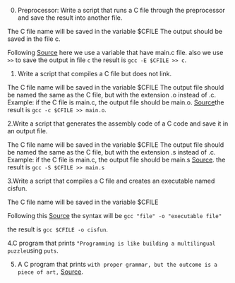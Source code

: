 0. Preprocessor:
Write a script that runs a C file through the preprocessor and save the result into another file.

The C file name will be saved in the variable $CFILE
The output should be saved in the file c.

Following [Source](https://serverfault.com/questions/107078/create-file-with-variable-value-in-unix)
here we use a variable that have main.c file. also we use `>>` to save the output in file `c`
the result is `gcc -E $CFILE >> c`.

1. Write a script that compiles a C file but does not link.

The C file name will be saved in the variable $CFILE
The output file should be named the same as the C file, but with the extension .o instead of .c.
Example: if the C file is main.c, the output file should be main.o.
[Source](https://studio.segger.com/index.htm?https://studio.segger.com/cc_option_compile_only.htm)the result is `gcc -c $CFILE >> main.o`.

2.Write a script that generates the assembly code of a C code and save it in an output file.

The C file name will be saved in the variable $CFILE
The output file should be named the same as the C file, but with the extension .s instead of .c.
Example: if the C file is main.c, the output file should be main.s
[Source](https://stackoverflow.com/questions/137038/how-do-you-get-assembler-output-from-c-c-source-in-gcc).
the result is `gcc -S $CFILE >> main.s`

3.Write a script that compiles a C file and creates an executable named cisfun.

The C file name will be saved in the variable $CFILE

Following this [Source](https://www.cyberciti.biz/faq/compiling-c-program-and-creating-executable-file/) the syntax will be `gcc "file" -o "executable file"`

the result is `gcc $CFILE -o cisfun`.

4.C program that prints `"Programming is like building a multilingual puzzle`using `puts`.

5. A C program that prints `with proper grammar, but the outcome is a piece of art,`
[Source](https://www.programiz.com/c-programming/examples/print-sentence).

